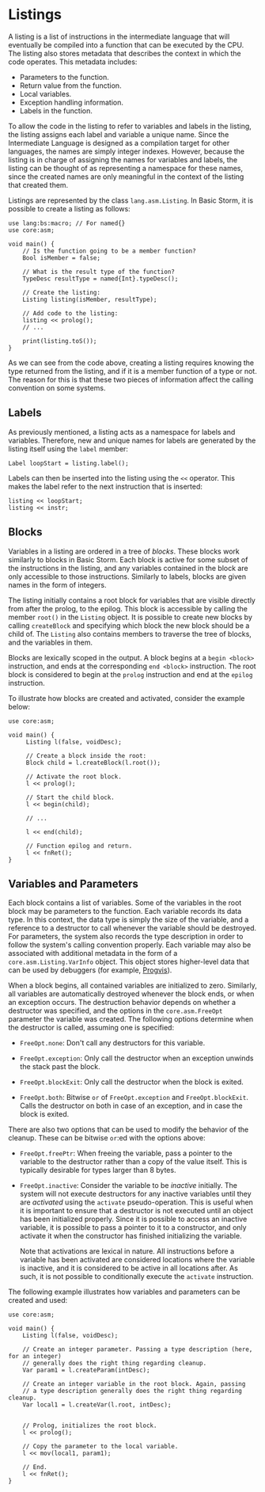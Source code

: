 Listings
========

A listing is a list of instructions in the intermediate language that will eventually be compiled
into a function that can be executed by the CPU. The listing also stores metadata that describes the
context in which the code operates. This metadata includes:

- Parameters to the function.
- Return value from the function.
- Local variables.
- Exception handling information.
- Labels in the function.

To allow the code in the listing to refer to variables and labels in the listing, the listing
assigns each label and variable a unique name. Since the Intermediate Language is designed as a
compilation target for other languages, the names are simply integer indexes. However, because the
listing is in charge of assigning the names for variables and labels, the listing can be thought of
as representing a namespace for these names, since the created names are only meaningful in the
context of the listing that created them.

Listings are represented by the class `lang.asm.Listing`. In Basic Storm, it is possible to create a
listing as follows:

```bs
use lang:bs:macro; // For named{}
use core:asm;

void main() {
    // Is the function going to be a member function?
    Bool isMember = false;

    // What is the result type of the function?
    TypeDesc resultType = named{Int}.typeDesc();

    // Create the listing:
    Listing listing(isMember, resultType);

    // Add code to the listing:
    listing << prolog();
    // ...

    print(listing.toS());
}
```

As we can see from the code above, creating a listing requires knowing the type returned from the
listing, and if it is a member function of a type or not. The reason for this is that these two
pieces of information affect the calling convention on some systems.


Labels
------

As previously mentioned, a listing acts as a namespace for labels and variables. Therefore, new and
unique names for labels are generated by the listing itself using the `label` member:

```bsstmt
Label loopStart = listing.label();
```

Labels can then be inserted into the listing using the `<<` operator. This makes the label refer to
the next instruction that is inserted:

```bsstmt
listing << loopStart;
listing << instr;
```

Blocks
------

Variables in a listing are ordered in a tree of *blocks*. These blocks work similarly to blocks in
Basic Storm. Each block is active for some subset of the instructions in the listing, and any
variables contained in the block are only accessible to those instructions. Similarly to labels,
blocks are given names in the form of integers.

The listing initially contains a root block for variables that are visible directly from after the
prolog, to the epilog. This block is accessible by calling the member `root()` in the `Listing`
object. It is possible to create new blocks by calling `createBlock` and specifying which block the
new block should be a child of. The `Listing` also contains members to traverse the tree of blocks,
and the variables in them.

Blocks are lexically scoped in the output. A block begins at a `begin <block>` instruction, and ends
at the corresponding `end <block>` instruction. The root block is considered to begin at the
`prolog` instruction and end at the `epilog` instruction.

To illustrate how blocks are created and activated, consider the example below:

```bs
use core:asm;

void main() {
     Listing l(false, voidDesc);

     // Create a block inside the root:
     Block child = l.createBlock(l.root());

     // Activate the root block.
     l << prolog();

     // Start the child block.
     l << begin(child);

     // ...

     l << end(child);

     // Function epilog and return.
     l << fnRet();
}
```


Variables and Parameters
------------------------

Each block contains a list of variables. Some of the variables in the root block may be parameters
to the function. Each variable records its data type. In this context, the data type is simply the
size of the variable, and a reference to a destructor to call whenever the variable should be
destroyed. For parameters, the system also records the type description in order to follow the
system's calling convention properly. Each variable may also be associated with additional metadata
in the form of a `core.asm.Listing.VarInfo` object. This object stores higher-level data that can be
used by debuggers (for example, [Progvis](md:/Programs/Progvis)).

When a block begins, all contained variables are initialized to zero. Similarly, all variables are
automatically destroyed whenever the block ends, or when an exception occurs. The destruction
behavior depends on whether a destructor was specified, and the options in the `core.asm.FreeOpt`
parameter the variable was created. The following options determine when the destructor is called,
assuming one is specified:

- `FreeOpt.none`: Don't call any destructors for this variable.

- `FreeOpt.exception`: Only call the destructor when an exception unwinds the stack past the block.

- `FreeOpt.blockExit`: Only call the destructor when the block is exited.

- `FreeOpt.both`: Bitwise `or` of `FreeOpt.exception` and `FreeOpt.blockExit`. Calls the destructor
  on both in case of an exception, and in case the block is exited.


There are also two options that can be used to modify the behavior of the cleanup. These can be
bitwise `or`:ed with the options above:

- `FreeOpt.freePtr`: When freeing the variable, pass a pointer to the variable to the destructor
  rather than a copy of the value itself. This is typically desirable for types larger than 8 bytes.

- `FreeOpt.inactive`: Consider the variable to be *inactive* initially. The system will not execute
  destructors for any inactive variables until they are *activated* using the `activate`
  pseudo-operation. This is useful when it is important to ensure that a destructor is not executed
  until an object has been initialized properly. Since it is possible to access an inactive
  variable, it is possible to pass a pointer to it to a constructor, and only activate it when the
  constructor has finished initializing the variable.

  Note that activations are lexical in nature. All instructions before a variable has been activated
  are considered locations where the variable is inactive, and it is considered to be active in all
  locations after. As such, it is not possible to conditionally execute the `activate` instruction.

The following example illustrates how variables and parameters can be created and used:

```bs
use core:asm;

void main() {
    Listing l(false, voidDesc);

    // Create an integer parameter. Passing a type description (here, for an integer)
    // generally does the right thing regarding cleanup.
    Var param1 = l.createParam(intDesc);

    // Create an integer variable in the root block. Again, passing
    // a type description generally does the right thing regarding cleanup.
    Var local1 = l.createVar(l.root, intDesc);


    // Prolog, initializes the root block.
    l << prolog();

    // Copy the parameter to the local variable.
    l << mov(local1, param1);

    // End.
    l << fnRet();
}
```